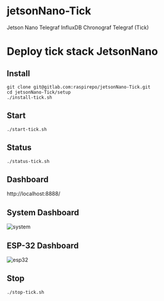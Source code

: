 # jetsonNano-Tick
Jetson Nano Telegraf InfluxDB Chronograf Telegraf (Tick)

# Deploy tick stack JetsonNano

## Install 
```
git clone git@gitlab.com:raspirepo/jetsonNano-Tick.git
cd jetsonNano-Tick/setup
./install-tick.sh
```

## Start

```
./start-tick.sh
```

## Status

```
./status-tick.sh
```

## Dashboard
http://localhost:8888/


## System Dashboard
![system](./images/jetson-desktops2.PNG)

## ESP-32 Dashboard

![esp32](./images/esp32.png)



## Stop

```
./stop-tick.sh
```

